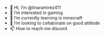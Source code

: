 - 👋 Hi, I’m @linaramirez411
- 👀 I’m interested in gaming
- 🌱 I’m currently learning is minecraft
- 💞️ I’m looking to collaborate on good attitode
- 📫 How to reach me discord

<!---
linaramirez411/linaramirez411 is a ✨ special ✨ repository because its `README.md` (this file) appears on your GitHub profile.
You can click the Preview link to take a look at your changes.
--->
